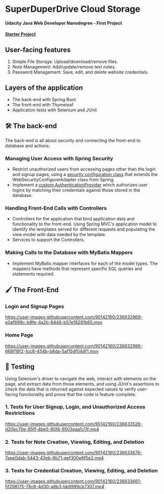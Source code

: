 # SuperDuperDrive Cloud Storage


#### Udacity Java Web Developer Nanodegree - First Project
#### [Starter Project](https://github.com/udacity/nd035-c1-spring-boot-basics-project-starter/tree/master/starter/cloudstorage)

## User-facing features

1. Simple File Storage: Upload/download/remove files.</br>
2. Note Management: Add/update/remove text notes.</br>
2. Password Management: Save, edit, and delete website credentials.</br>


## Layers of the application

- The back-end with Spring Boot</br>
- The front-end with Thymeleaf</br>
- Application tests with Selenium and JUnit</br>

## 🛠 The back-end
The back-end is all about security and connecting the front-end to database and actions.

### Managing User Access with Spring Security
- Restrict unauthorized users from accessing pages other than the login and signup pages, using a [security configuration class](https://github.com/gyda13/cloud-storage-spring-boot/blob/main/src/main/java/com/udacity/jwdnd/course1/cloudstorage/config/SecurityConfig.java) that extends the WebSecurityConfigurerAdapter class from Spring.
- Implement a [custom AuthenticationProvider](https://github.com/gyda13/cloud-storage-spring-boot/blob/main/src/main/java/com/udacity/jwdnd/course1/cloudstorage/services/AuthenticationService.java) which authorizes user logins by matching their credentials against those stored in the database.


### Handling Front-End Calls with Controllers
- Controllers for the application that bind application data and functionality to the front-end. Using Spring MVC's application model to identify the templates served for different requests and populating the view model with data needed by the template.
- Services to support the Controllers.

### Making Calls to the Database with MyBatis Mappers
- Implement MyBatis mapper interfaces for each of the model types. The mappers have methods that represent specific SQL queries and statements required.

## 🖌 The Front-End

### Login and Signup Pages
https://user-images.githubusercontent.com/90142160/236632969-e0af699c-b9fe-4a2b-8448-b57e18281b65.mov


### Home Page
https://user-images.githubusercontent.com/90142160/236632986-668f16f2-1cc8-454b-b8da-5af15df044f1.mov



## 🧩 Testing
Using Selenium's driver to navigate the web, interact with elements on the page, and extract data from those elements, and using JUnit's assertions to check the data that is returned against expected values to verify user-facing functionality and prove that the code is feature-complete.
 
### 1. Tests for User Signup, Login, and Unauthorized Access Restrictions
https://user-images.githubusercontent.com/90142160/236633526-d20bc70e-85ff-4be5-80f4-9503eaa1c11f.mp4

### 2. Tests for Note Creation, Viewing, Editing, and Deletion
https://user-images.githubusercontent.com/90142160/236633676-7aee0dab-5443-43eb-8b71-eef300e6f5e2.mp4

### 3. Tests for Credential Creation, Viewing, Editing, and Deletion
https://user-images.githubusercontent.com/90142160/236633661-5f298175-78c6-4d30-a8b3-bb6999cb7307.mp4






